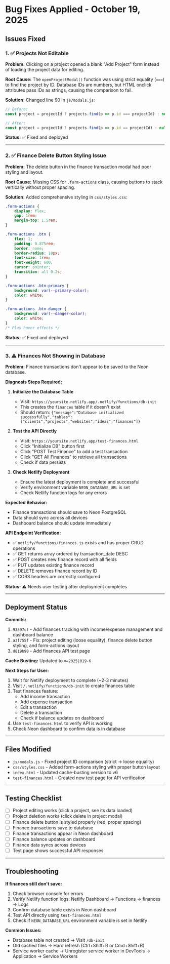 # Bug Fixes Applied - October 19, 2025

## Issues Fixed

### 1. ✅ Projects Not Editable
**Problem:** Clicking on a project opened a blank "Add Project" form instead of loading the project data for editing.

**Root Cause:** The `openProjectModal()` function was using strict equality (`===`) to find the project by ID. Database IDs are numbers, but HTML onclick attributes pass IDs as strings, causing the comparison to fail.

**Solution:** Changed line 90 in `js/modals.js`:
```javascript
// Before:
const project = projectId ? projects.find(p => p.id === projectId) : null;

// After:
const project = projectId ? projects.find(p => p.id == projectId) : null;
```

**Status:** ✅ Fixed and deployed

---

### 2. ✅ Finance Delete Button Styling Issue
**Problem:** The delete button in the finance transaction modal had poor styling and layout.

**Root Cause:** Missing CSS for `.form-actions` class, causing buttons to stack vertically without proper spacing.

**Solution:** Added comprehensive styling in `css/styles.css`:
```css
.form-actions {
    display: flex;
    gap: 1rem;
    margin-top: 1.5rem;
}

.form-actions .btn {
    flex: 1;
    padding: 0.875rem;
    border: none;
    border-radius: 10px;
    font-size: 1rem;
    font-weight: 600;
    cursor: pointer;
    transition: all 0.2s;
}

.form-actions .btn-primary {
    background: var(--primary-color);
    color: white;
}

.form-actions .btn-danger {
    background: var(--danger-color);
    color: white;
}
/* Plus hover effects */
```

**Status:** ✅ Fixed and deployed

---

### 3. ⚠️ Finances Not Showing in Database
**Problem:** Finance transactions don't appear to be saved to the Neon database.

**Diagnosis Steps Required:**

1. **Initialize the Database Table**
   - Visit: `https://yoursite.netlify.app/.netlify/functions/db-init`
   - This creates the `finances` table if it doesn't exist
   - Should return: `{"message":"Database initialized successfully","tables":["clients","projects","websites","ideas","finances"]}`

2. **Test the API Directly**
   - Visit: `https://yoursite.netlify.app/test-finances.html`
   - Click "Initialize DB" button first
   - Click "POST Test Finance" to add a test transaction
   - Click "GET All Finances" to retrieve all transactions
   - Check if data persists

3. **Check Netlify Deployment**
   - Ensure the latest deployment is complete and successful
   - Verify environment variable `NEON_DATABASE_URL` is set
   - Check Netlify function logs for any errors

**Expected Behavior:**
- Finance transactions should save to Neon PostgreSQL
- Data should sync across all devices
- Dashboard balance should update immediately

**API Endpoint Verification:**
- ✅ `netlify/functions/finances.js` exists and has proper CRUD operations
- ✅ GET returns array ordered by transaction_date DESC
- ✅ POST creates new finance record with all fields
- ✅ PUT updates existing finance record
- ✅ DELETE removes finance record by ID
- ✅ CORS headers are correctly configured

**Status:** ⚠️ Needs user testing after deployment completes

---

## Deployment Status

**Commits:**
1. `93897cf` - Add finances tracking with income/expense management and dashboard balance
2. `a3f755f` - Fix: project editing (loose equality), finance delete button styling, and form-actions layout
3. `d819b90` - Add finances API test page

**Cache Busting:** Updated to `v=20251019-6`

**Next Steps for User:**
1. Wait for Netlify deployment to complete (~2-3 minutes)
2. Visit `/.netlify/functions/db-init` to create finances table
3. Test finances feature:
   - Add income transaction
   - Add expense transaction
   - Edit a transaction
   - Delete a transaction
   - Check if balance updates on dashboard
4. Use `test-finances.html` to verify API is working
5. Check Neon dashboard to confirm data is in database

---

## Files Modified

- `js/modals.js` - Fixed project ID comparison (strict → loose equality)
- `css/styles.css` - Added form-actions styling with proper button layout
- `index.html` - Updated cache-busting version to v6
- `test-finances.html` - Created new test page for API verification

---

## Testing Checklist

- [ ] Project editing works (click a project, see its data loaded)
- [ ] Project deletion works (click delete in project modal)
- [ ] Finance delete button is styled properly (red, proper spacing)
- [ ] Finance transactions save to database
- [ ] Finance transactions appear in Neon dashboard
- [ ] Finance balance updates on dashboard
- [ ] Finance data syncs across devices
- [ ] Test page shows successful API responses

---

## Troubleshooting

**If finances still don't save:**

1. Check browser console for errors
2. Verify Netlify function logs: Netlify Dashboard → Functions → finances → Logs
3. Confirm database table exists in Neon dashboard
4. Test API directly using `test-finances.html`
5. Check if `NEON_DATABASE_URL` environment variable is set in Netlify

**Common Issues:**
- Database table not created → Visit `/db-init`
- Old cached files → Hard refresh (Ctrl+Shift+R or Cmd+Shift+R)
- Service worker cache → Unregister service worker in DevTools → Application → Service Workers
